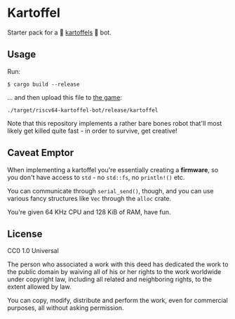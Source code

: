 # Kartoffel

Starter pack for a 🥔 [kartoffels](https://github.com/Patryk27/kartoffels/) 🥔
bot.

## Usage

Run:

```
$ cargo build --release
```

... and then upload this file to [the game](https://kartoffels.pwy.io):

```
./target/riscv64-kartoffel-bot/release/kartoffel
```

Note that this repository implements a rather bare bones robot that'll most
likely get killed quite fast - in order to survive, get creative!

## Caveat Emptor

When implementing a kartoffel you're essentially creating a **firmware**, so you
don't have access to `std` - no `std::fs`, no `println!()` etc.

You can communicate through `serial_send()`, though, and you can use various
fancy structures like `Vec` through the `alloc` crate.

You're given 64 KHz CPU and 128 KiB of RAM, have fun.

## License

CC0 1.0 Universal

The person who associated a work with this deed has dedicated the work to the
public domain by waiving all of his or her rights to the work worldwide under
copyright law, including all related and neighboring rights, to the extent
allowed by law.

You can copy, modify, distribute and perform the work, even for commercial
purposes, all without asking permission.

